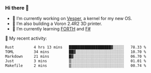 ### Hi there 👋

<!--
**berkus/berkus** is a ✨ _special_ ✨ repository because its `README.md` (this file) appears on your GitHub profile.

Here are some ideas to get you started:

- 🔭 I’m currently working on ...
- 🌱 I’m currently learning ...
- 👯 I’m looking to collaborate on ...
- 🤔 I’m looking for help with ...
- 💬 Ask me about ...
- 📫 How to reach me: ...
- 😄 Pronouns: ...
- ⚡ Fun fact: ...
-->

- 🔭 I’m currently working on [Vesper](https://github.com/metta-systems/vesper), a kernel for my new OS.
- 🔭 I’m also building a Voron 2.4R2 3D printer.
- 🌱 I’m currently learning [FORTH](http://forth.com/starting-forth/) and [F#](https://fsharpforfunandprofit.com/)

💼 My recent activity:

<!--START_SECTION:waka-->

```txt
Rust         4 hrs 13 mins   ███████████████████▓░░░░░   78.33 %
TOML         34 mins         ██▓░░░░░░░░░░░░░░░░░░░░░░   10.70 %
Markdown     21 mins         █▓░░░░░░░░░░░░░░░░░░░░░░░   06.70 %
Just         3 mins          ▒░░░░░░░░░░░░░░░░░░░░░░░░   01.01 %
Makefile     2 mins          ▒░░░░░░░░░░░░░░░░░░░░░░░░   00.74 %
```

<!--END_SECTION:waka-->

